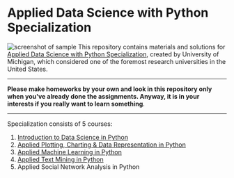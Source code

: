  # Applied Data Science with Python Specialization
![screenshot of sample](https://images.hirebee.kz/upload/3/1/3/4/31344434.png)
This repository contains materials and solutions for [Applied Data Science with Python Specialization](https://www.coursera.org/specializations/data-science-python), created by University of Michigan, which considered one of the foremost research universities in the United States.
*** 
**Please make homeworks by your own and look in this repository only when you've already done the assignments. Anyway, it is in your interests if you really want to learn something**.
*** 
Specialization consists of 5 courses:
1. [Introduction to Data Science in Python](https://github.com/MLunov/Applied-Data-Science-with-Python-Specialization-Michigan/tree/master/1-5%20Introduction%20to%20Data%20Science%20in%20Python)
2. [Applied Plotting, Charting & Data Representation in Python](https://github.com/MLunov/Applied-Data-Science-with-Python-Specialization-Michigan/tree/master/2-5%20Applied%20Plotting%2C%20Charting%20%26%20Data%20Representation%20in%20Python)
3. [Applied Machine Learning in Python](https://github.com/MLunov/Applied-Data-Science-with-Python-Specialization-Michigan/tree/master/3-5%20Applied%20Machine%20Learning%20in%20Python)
4. [Applied Text Mining in Python](https://github.com/MLunov/Applied-Data-Science-with-Python-Specialization-Michigan/tree/master/4-5%20Applied%20Text%20Mining%20in%20Python)
5. Applied Social Network Analysis in Python[]()
